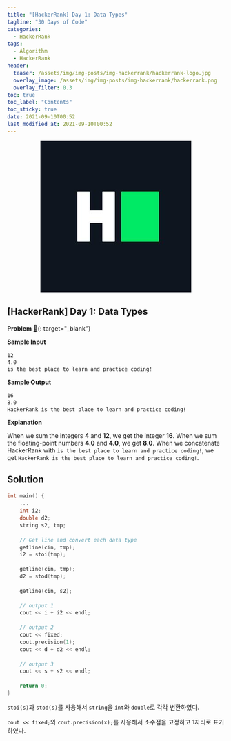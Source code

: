 ```yaml
---
title: "[HackerRank] Day 1: Data Types"
tagline: "30 Days of Code"
categories:
  - HackerRank
tags:
  - Algorithm
  - HackerRank
header:
  teaser: /assets/img/img-posts/img-hackerrank/hackerrank-logo.jpg
  overlay_image: /assets/img/img-posts/img-hackerrank/hackerrank.png
  overlay_filter: 0.3
toc: true
toc_label: "Contents"
toc_sticky: true
date: 2021-09-10T00:52
last_modified_at: 2021-09-10T00:52
---
```



<div align="center">
  <a href="https://hackerrank.com" target="_blank">
    <img src="/assets/img/img-posts/img-hackerrank/hackerrank-logo.jpg">
  </a>
</div>


## [HackerRank] Day 1: Data Types

**Problem** [&#x1F517;](https://www.hackerrank.com/challenges/30-data-types/problem){: target="_blank"}

**Sample Input**

```
12
4.0
is the best place to learn and practice coding!
```

**Sample Output**

```
16
8.0
HackerRank is the best place to learn and practice coding!
```

**Explanation**

When we sum the integers **4** and **12**, we get the integer **16**.
When we sum the floating-point numbers **4.0** and **4.0**, we get **8.0**.
When we concatenate HackerRank with `is the best place to learn and practice coding!`, we get `HackerRank is the best place to learn and practice coding!`.


## Solution

```cpp
int main() {
    ...    
    int i2;
    double d2;
    string s2, tmp;

    // Get line and convert each data type
    getline(cin, tmp);
    i2 = stoi(tmp);
    
    getline(cin, tmp);
    d2 = stod(tmp);
    
    getline(cin, s2);
    
    // output 1
    cout << i + i2 << endl;

    // output 2
    cout << fixed;
    cout.precision(1);
    cout << d + d2 << endl;
    
    // output 3
    cout << s + s2 << endl;

    return 0;
}
```

`stoi(s)`과 `stod(s)`를 사용해서 `string`을 `int`와 `double`로 각각 변환하였다.

`cout << fixed;`와 `cout.precision(x);`를 사용해서 소수점을 고정하고 1자리로 표기하였다.
